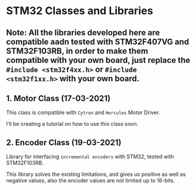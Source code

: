 # STM32 Classes and Libraries

## Note: All the libraries developed here are compatible aadn tested with STM32F407VG and STM32F103RB, in order to make them compatible with your own board, just replace the `#include <stm32f4xx.h>` or `#include <stm32f1xx.h>` with your own board.

## 1. Motor Class (17-03-2021)

This class is compatible with `Cytron` and `Hercules` Motor Driver.

I'll be creating a tutorial on how to use this class soon.

## 2. Encoder Class (19-03-2021)

Library for interfacing `incremental encoders` with STM32, tested with STM32F103RB. 

This library solves the existing limitations, and gives us positive as well as negative values, also the encoder values are not limited up to 16-bits.
